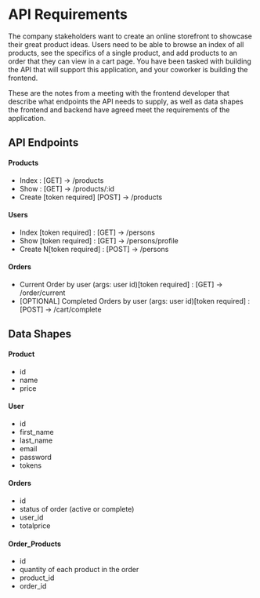 # API Requirements

The company stakeholders want to create an online storefront to showcase their great product ideas. Users need to be able to browse an index of all products, see the specifics of a single product, and add products to an order that they can view in a cart page. You have been tasked with building the API that will support this application, and your coworker is building the frontend.

These are the notes from a meeting with the frontend developer that describe what endpoints the API needs to supply, as well as data shapes the frontend and backend have agreed meet the requirements of the application.

## API Endpoints

#### Products

- Index : [GET] -> /products
- Show : [GET] -> /products/:id
- Create [token required] [POST] -> /products

#### Users

- Index [token required] : [GET] -> /persons
- Show [token required] : [GET] -> /persons/profile
- Create N[token required] : [POST] -> /persons

#### Orders

- Current Order by user (args: user id)[token required] : [GET] -> /order/current
- [OPTIONAL] Completed Orders by user (args: user id)[token required] : [POST] -> /cart/complete

## Data Shapes

#### Product

- id
- name
- price

#### User

- id
- first_name
- last_name
- email
- password
- tokens

#### Orders

- id
- status of order (active or complete)
- user_id
- totalprice

#### Order_Products

- id
- quantity of each product in the order
- product_id
- order_id
